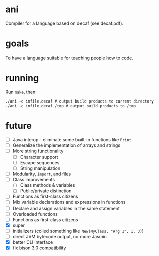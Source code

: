 ani
==

Compiler for a language based on decaf (see decaf.pdf).

goals
==

To have a language suitable for teaching people how to code.

running
==

Run `make`, then:

    ./ani -c infile.decaf # output build products to current directory
    ./ani -c infile.decaf /tmp # output build products to /tmp

future
==

- [ ] Java interop - eliminate some built-in functions like `Print`.
- [ ] Generalize the implementation of arrays and strings
- [ ] More string functionality
  - [ ] Character support
  - [ ] Escape sequences
  - [ ] String manipulation
- [ ] Modularity, `import`, and files
- [ ] Class improvements
  - [ ] Class methods & variables
  - [ ] Public/private distinction
- [ ] Functions as first-class citizens
- [ ] Mix variable declarations and expressions in functions
- [ ] Declare and assign variables in the same statement
- [ ] Overloaded functions
- [ ] Functions as first-class citizens
- [x] super
- [ ] initializers (colled something like `New(MyClass, "Arg 1", 1, 3)`)
- [ ] direct JVM bytecode output, no more Jasmin
- [x] better CLI interface
- [x] fix bison 3.0 compatibility